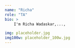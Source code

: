```yaml
---
name: "Richa"
role: "TA"
bio: >
    I'm Richa Wadaskar,..., 

img: placeholder.jpg
img100w: placeholder_100w.jpg
---
```

